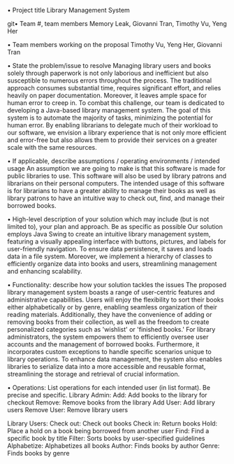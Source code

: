 • Project title
Library Management System


git• Team #, team members
Memory Leak, Giovanni Tran, Timothy Vu, Yeng Her


• Team members working on the proposal
Timothy Vu, Yeng Her, Giovanni Tran


• State the problem/issue to resolve
Managing library users and books solely through paperwork is not only laborious and inefficient but also susceptible to numerous errors throughout the process. The traditional approach consumes substantial time, requires significant effort, and relies heavily on paper documentation. Moreover, it leaves ample space for human error to creep in.
To combat this challenge, our team is dedicated to developing a Java-based library management system. The goal of this system is to automate the majority of tasks, minimizing the potential for human error. By enabling librarians to delegate much of their workload to our software, we envision a library experience that is not only more efficient and error-free but also allows them to provide their services on a greater scale with the same resources.

• If applicable, describe assumptions / operating environments / intended usage
An assumption we are going to make is that this software is made for public libraries to use. This software will also be used by library patrons and librarians on their personal computers. The intended usage of this software is for librarians to have a greater ability to manage their books as well as library patrons to have an intuitive way to check out, find, and manage their borrowed books.

• High-level description of your solution which may include (but is not limited to), your plan and approach.  Be as specific as possible
Our solution employs Java Swing to create an intuitive library management system, featuring a visually appealing interface with buttons, pictures, and labels for user-friendly navigation. To ensure data persistence, it saves and loads data in a file system. Moreover, we implement a hierarchy of classes to efficiently organize data into books and users, streamlining management and enhancing scalability.


• Functionality: describe how your solution tackles the issues
The proposed library management system boasts a range of user-centric features and administrative capabilities. Users will enjoy the flexibility to sort their books either alphabetically or by genre, enabling seamless organization of their reading materials. Additionally, they have the convenience of adding or removing books from their collection, as well as the freedom to create personalized categories such as 'wishlist' or 'finished books.' For library administrators, the system empowers them to efficiently oversee user accounts and the management of borrowed books. Furthermore, it incorporates custom exceptions to handle specific scenarios unique to library operations. To enhance data management, the system also enables libraries to serialize data into a more accessible and reusable format, streamlining the storage and retrieval of crucial information.


• Operations: List operations for each intended user (in list format).  Be precise and specific.
Library Admin:
Add: Add books to the library for checkout
Remove: Remove books from the library
Add User: Add library users
Remove User: Remove library users

Library Users:
Check out: Check out books
Check in: Return books
Hold: Place a hold on a book being borrowed from another user
Find: Find a specific book by title
Filter: Sorts books by user-specified guidelines
Alphabetize: Alphabetizes all books
Author: Finds books by author
Genre: Finds books by genre
